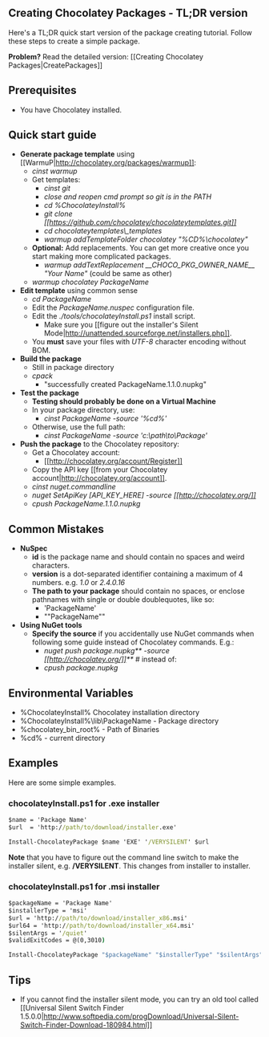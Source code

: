 ## Creating Chocolatey Packages - TL;DR version

Here's a TL;DR quick start version of the package creating tutorial. Follow these steps to create a simple package.

**Problem?** Read the detailed version: [[Creating Chocolatey Packages|CreatePackages]]

## Prerequisites


* You have Chocolatey installed.

## Quick start guide


* **Generate package template** using [[WarmuP|http://chocolatey.org/packages/warmup]]:
   * _cinst warmup_
   * Get templates:
      * _cinst git_
      * _close and reopen cmd prompt so git is in the PATH_
      * _cd %ChocolateyInstall%_
      * _git clone [[https://github.com/chocolatey/chocolateytemplates.git]]_
      * _cd chocolateytemplates\\\_templates_
      * _warmup  addTemplateFolder chocolatey "%CD%\chocolatey"_
   * **Optional:** Add replacements. You can get more creative once you start making more complicated packages.
      * *warmup addTextReplacement \_\_CHOCO_PKG_OWNER_NAME\_\_ "Your Name"*
(could be same as other)
   * _warmup chocolatey PackageName_
* **Edit template** using common sense
   * _cd PackageName_
   * Edit the _PackageName.nuspec_ configuration file.
   * Edit the _./tools/chocolateyInstall.ps1_ install script.
     * Make sure you [[figure out the installer's Silent Mode|http://unattended.sourceforge.net/installers.php]].
   * You __must__ save your files with _UTF-8_ character encoding without BOM.
* **Build the package**
   * Still in package directory
   * _cpack_
      * "successfully created PackageName.1.1.0.nupkg"
* **Test the package**
   * **Testing should probably be done on a Virtual Machine**
   * In your package directory, use: 
      * _cinst PackageName -source '%cd%'_
   * Otherwise, use the full path:
      * _cinst PackageName -source 'c:\path\to\Package\'_
* **Push the package** to the Chocolatey repository:
   * Get a Chocolatey account:
      * [[http://chocolatey.org/account/Register]]
   * Copy the API key [[from your Chocolatey account|http://chocolatey.org/account]].
   * _cinst nuget.commandline_
   * _nuget SetApiKey [API_KEY_HERE] -source [[http://chocolatey.org/]]_
   * _cpush PackageName.1.1.0.nupkg_

## Common Mistakes


* **NuSpec**
   * **id** is the package name and should contain no spaces and weird characters.
   * **version** is a dot-separated identifier containing a maximum of 4 numbers. e.g. _1.0_ or _2.4.0.16_
   * **The path to your package** should contain no spaces, or enclose pathnames with single or double doublequotes, like so:
      * 'PackageName'
      * ""PackageName""
* **Using NuGet tools**
   * **Specify the source** if you accidentally use NuGet commands when following some guide instead of Chocolatey commands. E.g.:
      * _nuget push package.nupkg** -source [[http://chocolatey.org/]]**_ # instead of:
      * _cpush package.nupkg_

## Environmental Variables


* %ChocolateyInstall% Chocolatey installation directory
* %ChocolateyInstall%\lib\PackageName - Package directory
* %chocolatey_bin_root% - Path of Binaries
* %cd% - current directory

## Examples

Here are some simple examples.

### chocolateyInstall.ps1 for .exe installer

```cmd
$name = 'Package Name'
$url  = 'http://path/to/download/installer.exe'

Install-ChocolateyPackage $name 'EXE' '/VERYSILENT' $url
```

**Note** that you have to figure out the command line switch to make the installer silent, e.g. **/VERYSILENT**. This changes from installer to installer.

### chocolateyInstall.ps1 for .msi installer

```cmd
$packageName = 'Package Name'
$installerType = 'msi' 
$url = 'http://path/to/download/installer_x86.msi'
$url64 = 'http://path/to/download/installer_x64.msi'
$silentArgs = '/quiet'
$validExitCodes = @(0,3010)

Install-ChocolateyPackage "$packageName" "$installerType" "$silentArgs" "$url" "$url64"  -validExitCodes $validExitCodes
```

## Tips

* If you cannot find the installer silent mode, you can try an old tool called [[Universal Silent Switch Finder 1.5.0.0|http://www.softpedia.com/progDownload/Universal-Silent-Switch-Finder-Download-180984.html]]